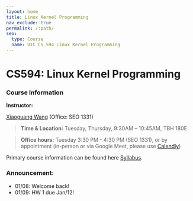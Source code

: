 ```yaml
---
layout: home
title: Linux Kernel Programming
nav_exclude: true
permalink: /:path/
seo:
  type: Course
  name: UIC CS 594 Linux Kernel Programming
---
```


# CS594: Linux Kernel Programming

### Course Information
**Instructor:**

[Xiaoguang Wang](https://xiaoguang.wang/) (Office: SEO 1331)

> **Time & Location:**	Tuesday, Thursday, 9:30AM – 10:45AM, TBH 180E

> **Office hours:** Tuesday 3:30 PM - 4:30 PM (SEO 1331), or by appointment (in-person or via Google Meet, please use [Calendly](https://calendly.com/xgwang9/15-min-office-hour))

<!--
The link to this webpage is [https://sysec-uic.github.io/cs487-f23](https://sysec-uic.github.io/cs487-f23).
-->

Primary course information can be found here [Syllabus](https://xiaoguang.wang/teaching/CS594-Syllabus-s24.pdf).
<!--
Code used in the lecture can be found [here](https://github.com/sysec-uic/cs594-s23/tree/main/code).
-->

### Announcement:
- 01/08: Welcome back!
- 01/09: HW 1 due Jan/12!